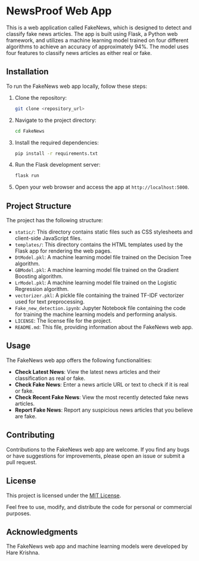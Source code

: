 # NewsProof Web App

This is a web application called FakeNews, which is designed to detect and classify fake news articles. The app is built using Flask, a Python web framework, and utilizes a machine learning model trained on four different algorithms to achieve an accuracy of approximately 94%. The model uses four features to classify news articles as either real or fake.

## Installation

To run the FakeNews web app locally, follow these steps:

1. Clone the repository:
   ```bash
   git clone <repository_url>
   ```

2. Navigate to the project directory:
   ```bash
   cd FakeNews
   ```

3. Install the required dependencies:
   ```bash
   pip install -r requirements.txt
   ```

4. Run the Flask development server:
   ```bash
   flask run
   ```

5. Open your web browser and access the app at `http://localhost:5000`.

## Project Structure

The project has the following structure:

- `static/`: This directory contains static files such as CSS stylesheets and client-side JavaScript files.
- `templates/`: This directory contains the HTML templates used by the Flask app for rendering the web pages.
- `DtModel.pkl`: A machine learning model file trained on the Decision Tree algorithm.
- `GBModel.pkl`: A machine learning model file trained on the Gradient Boosting algorithm.
- `LrModel.pkl`: A machine learning model file trained on the Logistic Regression algorithm.
- `vectorizer.pkl`: A pickle file containing the trained TF-IDF vectorizer used for text preprocessing.
- `Fake_new_detection.ipynb`: Jupyter Notebook file containing the code for training the machine learning models and performing analysis.
- `LICENSE`: The license file for the project.
- `README.md`: This file, providing information about the FakeNews web app.

## Usage

The FakeNews web app offers the following functionalities:

- **Check Latest News**: View the latest news articles and their classification as real or fake.
- **Check Fake News**: Enter a news article URL or text to check if it is real or fake.
- **Check Recent Fake News**: View the most recently detected fake news articles.
- **Report Fake News**: Report any suspicious news articles that you believe are fake.

## Contributing

Contributions to the FakeNews web app are welcome. If you find any bugs or have suggestions for improvements, please open an issue or submit a pull request.

## License

This project is licensed under the [MIT License](LICENSE).

Feel free to use, modify, and distribute the code for personal or commercial purposes.

## Acknowledgments

The FakeNews web app and machine learning models were developed by Hare Krishna.
